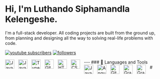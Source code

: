 # Hi, I'm Luthando Siphamandla Kelengeshe.
I'm a full-stack developer. All coding projects are built from the ground up, from planning and designing all the way to solving real-life problems with code.

   <p align="left">
      <a href="https://www.youtube.com/channel/UCZLJS3S_2CKk3KNeflK3QRg?sub_confirmation=1">
      <a href="https://www.youtube.com/channel/UCZLJS3S_2CKk3KNeflK3QRg?sub_confirmation=1">
         <img alt="youtube subscribers" title="Subscribe to my YouTube channel" src="https://custom-icon-badges.demolab.com/youtube/channel/subscribers/UCZLJS3S_2CKk3KNeflK3QRg?color=%23E05D44&label=SUBSCRIBE&logo=video&logoColor=white&style=for-the-badge&labelColor=CE4630"/></a> 
      <a href="https://github.com/luthando-kelengeshe?tab=followers">
         <img alt="followers" title="Follow me on Github" src="https://custom-icon-badges.demolab.com/github/followers/luthando-kelengeshe?color=236ad3&labelColor=1155ba&style=for-the-badge&logo=person-add&label=Follow&logoColor=white"/></a>
   </p>
---
### 🧰 Languages and Tools
<img align="left" alt="Java" width="30px" style="padding-right:10px;" src="https://cdn.jsdelivr.net/gh/devicons/devicon/icons/java/java-original.svg"/>
<img align="left" alt="Java" width="30px" style="padding-right:10px;" src="https://cdn.jsdelivr.net/gh/devicons/devicon/icons/csharp/csharp-original.svg"/>
<img align="left" alt="TypeScript" width="30px" style="padding-right:10px;" src="https://cdn.jsdelivr.net/gh/devicons/devicon/icons/typescript/typescript-plain.svg" />
<img align="left" alt="Git" width="30px" style="padding-right:10px;" src="https://cdn.jsdelivr.net/gh/devicons/devicon/icons/git/git-original.svg" />
<img align="left" alt="HTML" width="30px" style="padding-right:10px;" src="https://cdn.jsdelivr.net/gh/devicons/devicon/icons/html5/html5-plain.svg" />
<img align="left" alt="CSS" width="30px" style="padding-right:10px;" src="https://cdn.jsdelivr.net/gh/devicons/devicon/icons/css3/css3-plain.svg" />
<img align="left" alt="JavaScript" width="30px" style="padding-right:10px;" src="https://cdn.jsdelivr.net/gh/devicons/devicon/icons/javascript/javascript-plain.svg" />
<img align="left" alt="Angular" width="30px" style="padding-right:10px;" src="https://cdn.jsdelivr.net/gh/devicons/devicon/icons/angularjs/angularjs-original.svg" />
<img align="left" alt="GitHub" width="30px" style="padding-right:10px;" src="https://cdn.jsdelivr.net/gh/devicons/devicon/icons/github/github-original.svg" />
<img align="left" alt="Gradle" width="30px" style="padding-right:10px;" src="https://cdn.jsdelivr.net/gh/devicons/devicon/icons/mysql/mysql-original-wordmark.svg" />
<img align="left" alt="Gradle" width="30px" style="padding-right:10px;" src="https://cdn.jsdelivr.net/gh/devicons/devicon/icons/postgresql/postgresql-original-wordmark.svg" />
<br />
#
